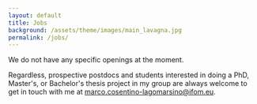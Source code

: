 ```yaml
---
layout: default
title: Jobs
background: /assets/theme/images/main_lavagna.jpg
permalink: /jobs/
---
```


We do not have any specific openings at the moment.

Regardless, prospective postdocs and students interested in doing a PhD, Master's, or Bachelor's thesis project in my group are always welcome to get in touch with me at [marco.cosentino-lagomarsino@ifom.eu](mailto:marco.cosentino-lagomarsino@ifom.eu).